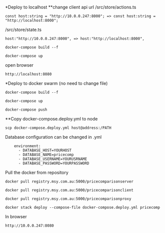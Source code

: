 *Deploy to localhost
**change client api url
/src/store/actions.ts
```
const host:string = "http://10.0.0.247:8000"; => const host:string = "http://localhost:8000";
```
/src/store/state.ts
```
host:"http://10.0.0.247:8000", => host:"http://localhost:8000",
```
```
docker-compose build --f
```
```
docker-compose up
```

open browser
```
http://localhost:8080
```

*Deploy to docker swarm (no need to change file)

```
docker-compose build --f
```
```
docker-compose up
```
```
docker-compose push
```

**Copy docker-compose.deploy.yml to node
```
scp docker-compose.deploy.yml host@address:/PATH 
```

Database configuration can be changed in .yml 
```
    environment:
      - DATABASE_HOST=YOURHOST
      - DATABASE_NAME=pricecomp
      - DATABASE_USERNAME=YOURUSRNAME
      - DATABASE_PASSWORD=YOURPASSWORD
```

Pull the docker from repository
```
docker pull registry.msy.com.au:5000/pricecomparisonserver
```
```
docker pull registry.msy.com.au:5000/pricecomparisonclient
```
```
docker pull registry.msy.com.au:5000/pricecomparisonproxy
```
```
docker stack deploy --compose-file docker-compose.deploy.yml pricecomp 
```

In browser
```
http://10.0.0.247:8080
```
